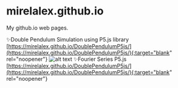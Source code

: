 # mirelalex.github.io
My github.io web pages.  

✨Double Pendulum Simulation using P5.js library  
[https://mirelalex.github.io/DoublePendulumP5js/](https://mirelalex.github.io/DoublePendulumP5js/){:target="blank" rel="noopener"} ![alt text](http://rotations.berkeley.edu/wp-content/uploads/2017/10/double-pendulum.png)
✨Fourier Series P5.js  
[https://mirelalex.github.io/DoublePendulumP5js/](https://mirelalex.github.io/DoublePendulumP5js/){:target="blank" rel="noopener"}
  
